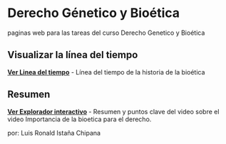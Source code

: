 # Derecho Génetico y Bioética
paginas web para las tareas del curso Derecho Genetico y Bioética

## Visualizar la línea del tiempo
[**Ver Linea del tiempo**](./bioetica_timeline.html) - Línea del tiempo de la historia de la bioética

## Resumen 
[**Ver Explorador interactivo**](./presentacion_interactiva_bioetica_y_derecho_you_tube_resumen.html) - Resumen y puntos clave del video sobre el video Importancia de la bioetica para el derecho.


por: Luis Ronald Istaña Chipana

